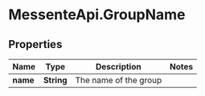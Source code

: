 # MessenteApi.GroupName

## Properties

Name | Type | Description | Notes
------------ | ------------- | ------------- | -------------
**name** | **String** | The name of the group | 


